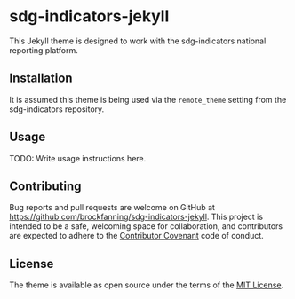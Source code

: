 # sdg-indicators-jekyll

This Jekyll theme is designed to work with the sdg-indicators national reporting platform.

## Installation

It is assumed this theme is being used via the `remote_theme` setting from the sdg-indicators repository.

## Usage

TODO: Write usage instructions here.

## Contributing

Bug reports and pull requests are welcome on GitHub at https://github.com/brockfanning/sdg-indicators-jekyll. This project is intended to be a safe, welcoming space for collaboration, and contributors are expected to adhere to the [Contributor Covenant](http://contributor-covenant.org) code of conduct.

## License

The theme is available as open source under the terms of the [MIT License](https://opensource.org/licenses/MIT).

